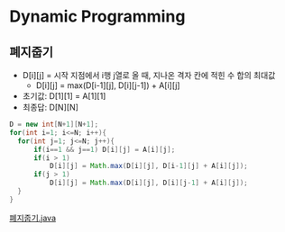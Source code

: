 # Dynamic Programming

## 폐지줍기
* D[i][j] = 시작 지점에서 i행 j열로 올 때, 지나온 격자 칸에 적힌 수 합의 최대값  
	- D[i][j] = max(D[i-1][j], D[i][j-1]) + A[i][j]  
* 초기값: D[1][1] = A[1][1]  
* 최종답: D[N][N]  
``` java
D = new int[N+1][N+1];
for(int i=1; i<=N; i++){
  for(int j=1; j<=N; j++){
	  if(i==1 && j==1) D[i][j] = A[i][j];
	  if(i > 1)
		  D[i][j] = Math.max(D[i][j], D[i-1][j] + A[i][j]);
	  if(j > 1)
		  D[i][j] = Math.max(D[i][j], D[i][j-1] + A[i][j]);
  }
}
```
[폐지줍기.java](/java/폐지줍기.java)
